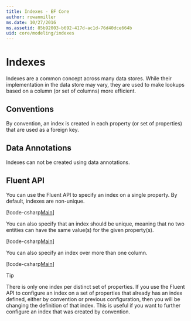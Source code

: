 ```yaml
---
title: Indexes - EF Core
author: rowanmiller
ms.date: 10/27/2016
ms.assetid: 85b92003-b692-417d-ac1d-76d40dce664b
uid: core/modeling/indexes
---
```

# Indexes

Indexes are a common concept across many data stores. While their implementation in the data store may vary, they are used to make lookups based on a column (or set of columns) more efficient.

## Conventions

By convention, an index is created in each property (or set of properties) that are used as a foreign key.

## Data Annotations

Indexes can not be created using data annotations.

## Fluent API

You can use the Fluent API to specify an index on a single property. By default, indexes are non-unique.

[!code-csharp[Main](../../../samples/core/Modeling/FluentAPI/Index.cs?name=Index&highlight=7,8)]

You can also specify that an index should be unique, meaning that no two entities can have the same value(s) for the given property(s).

[!code-csharp[Main](../../../samples/core/Modeling/FluentAPI/IndexUnique.cs?name=modelBuilder&highlight=3)]

You can also specify an index over more than one column.

[!code-csharp[Main](../../../samples/core/Modeling/FluentAPI/IndexComposite.cs?name=Composite&highlight=7,8)]

> [!TIP]  
> There is only one index per distinct set of properties. If you use the Fluent API to configure an index on a set of properties that already has an index defined, either by convention or previous configuration, then you will be changing the definition of that index. This is useful if you want to further configure an index that was created by convention.
